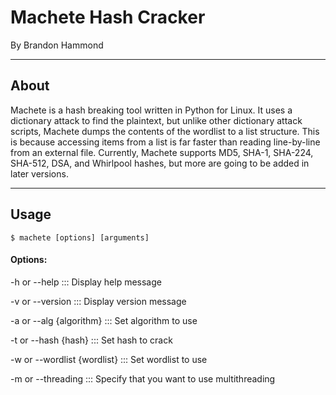 # Machete Hash Cracker
By Brandon Hammond

---

## About
Machete is a hash breaking tool written in Python for Linux. It uses a dictionary attack to
find the plaintext, but unlike other dictionary attack scripts, Machete dumps the contents
of the wordlist to a list structure. This is because accessing items from a list is far 
faster than reading line-by-line from an external file. Currently, Machete supports MD5, SHA-1,
SHA-224, SHA-512, DSA, and Whirlpool hashes, but more are going to be added in later versions.

---

## Usage
    $ machete [options] [arguments]
#### Options:
-h or --help ::: Display help message

-v or --version ::: Display version message

-a or --alg {algorithm} ::: Set algorithm to use

-t or --hash {hash} ::: Set hash to crack

-w or --wordlist {wordlist} ::: Set wordlist to use

-m or --threading ::: Specify that you want to use multithreading
